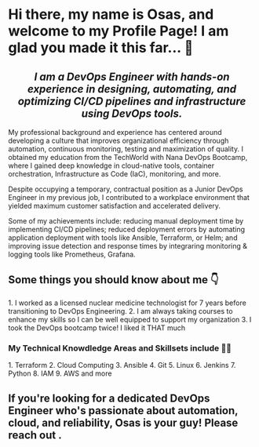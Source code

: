 # Hi there, my name is Osas, and welcome to my Profile Page! I am glad you made it this far... 👋


<h2 align="center"><em> I am a DevOps Engineer with hands-on experience in designing, automating, and optimizing CI/CD pipelines and infrastructure using DevOps tools.   </em></h2>

<p>My professional background and experience has centered around developing a culture that improves organizational efficiency through automation, continuous monitoring, testing and maximization of quality. I obtained my education from the TechWorld with Nana DevOps Bootcamp, where I gained deep knowledge in cloud-native tools, container orchestration, Infrastructure as Code (IaC), monitoring, and more.
</p>

<p>
Despite occupying a temporary, contractual position as a Junior DevOps Engineer in my previous job, I contributed to a workplace environment that yielded maximum customer satisfaction and accelerated delivery. 
</p>

<p>Some of my achievements include: reducing manual deployment time by implementing CI/CD pipelines; reduced deployment errors by automating application deployment with tools like Ansible, Terraform, or Helm; and improving issue detection and response times by integraring monitoring & logging tools like Prometheus, Grafana.</p>


<h2> Some things you should know about me 👇</h2>
1.  I worked as a licensed nuclear medicine technologist for 7 years before transitioning to DevOps Engineering.
2.  I am always taking courses to enhance my skills so I can be well equipped to support my organization
3.  I took the DevOps bootcamp twice! I liked it THAT much

<h3>My Technical Knowdledge Areas and Skillsets include 👨‍💻</h3>
1. Terraform
2. Cloud Computing
3. Ansible
4. Git
5. Linux
6. Jenkins
7.  Python
8.  IAM
9. AWS and more

## If you're looking for a dedicated DevOps Engineer who's passionate about automation, cloud, and reliability, Osas is your guy! Please reach out . 












